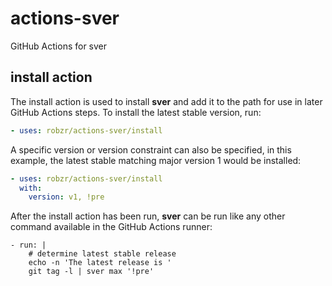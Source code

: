# actions-sver
GitHub Actions for sver

## install action
The install action is used to install **sver** and add it to the path for use in later GitHub Actions steps. To install the latest stable version, run:
```yaml
- uses: robzr/actions-sver/install
```
A specific version or version constraint can also be specified, in this example, the latest stable matching major version 1 would be installed:
```yaml
- uses: robzr/actions-sver/install
  with:
    version: v1, !pre
```
After the install action has been run, **sver** can be run like any other command available in the GitHub Actions runner:
```
- run: |
    # determine latest stable release
    echo -n 'The latest release is '
    git tag -l | sver max '!pre'
    
```